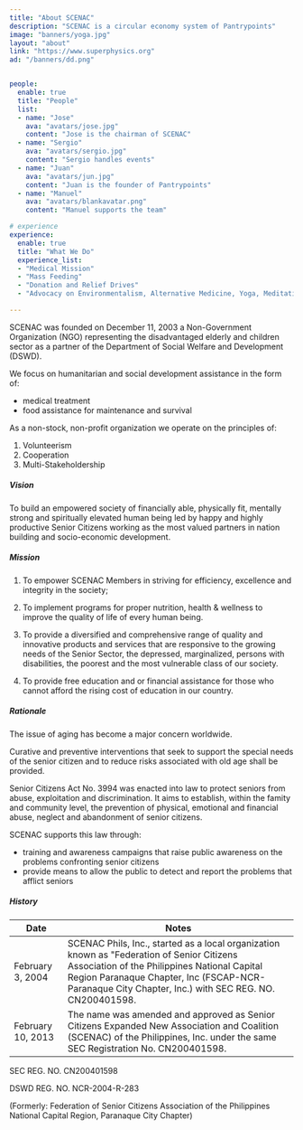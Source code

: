 ```yaml
---
title: "About SCENAC"
description: "SCENAC is a circular economy system of Pantrypoints"
image: "banners/yoga.jpg"
layout: "about"
link: "https://www.superphysics.org"
ad: "/banners/dd.png"


people:
  enable: true
  title: "People"
  list:
  - name: "Jose"
    ava: "avatars/jose.jpg"  
    content: "Jose is the chairman of SCENAC"
  - name: "Sergio"
    ava: "avatars/sergio.jpg"  
    content: "Sergio handles events"    
  - name: "Juan"
    ava: "avatars/jun.jpg"
    content: "Juan is the founder of Pantrypoints"
  - name: "Manuel"
    ava: "avatars/blankavatar.png"  
    content: "Manuel supports the team"

# experience
experience:
  enable: true
  title: "What We Do"
  experience_list:
  - "Medical Mission"
  - "Mass Feeding"
  - "Donation and Relief Drives"
  - "Advocacy on Environmentalism, Alternative Medicine, Yoga, Meditation, and Healthy Diet"

---
```



SCENAC was founded on December 11, 2003 a Non-Government Organization (NGO) representing the disadvantaged elderly and children sector as a partner  <!-- extension agency --> of the Department of Social Welfare and Development (DSWD).

We focus on humanitarian and social development assistance in the form of:
- medical treatment <!-- advocating urgently needed -->
- food assistance for maintenance and survival
<!--  as charity or service patients for serious health conditions and providing temporary shelter for troubled and displaced street children. -->

As a non-stock, non-profit organization <!-- , it has no budgeting allocations from both the local and national government. As such it --> we operate on the principles of:

1. Volunteerism 
2. Cooperation 
3. Multi-Stakeholdership



##### Vision

To build an empowered society of financially able, physically fit, mentally strong and spiritually elevated human being led by happy and highly productive Senior Citizens working as the most valued partners in nation building and socio-economic development.


##### Mission

1. To empower SCENAC Members in striving for efficiency, excellence and integrity in the society;

2. To implement programs for proper nutrition, health & wellness to improve the quality of life of every human being.

3. To provide a diversified and comprehensive range of quality and innovative products and services that are responsive to the growing needs of the Senior Sector, the depressed, marginalized, persons with disabilities, the poorest and the most vulnerable class of our society.

4. To provide free education and or financial assistance for those who cannot afford the rising cost of education in our country.


##### Rationale

The issue of aging has become a major concern worldwide. <!-- not only of the developed countries but also the developing and underdeveloped countries. -->

Curative and preventive interventions that seek to support the special needs of the senior citizen and to reduce risks associated with old age shall be provided.

Senior Citizens Act No. 3994 was enacted into law to protect seniors from abuse, exploitation and discrimination. It aims to establish, within the famity and community level, the prevention of physical, emotional and financial abuse, neglect and abandonment of senior citizens. 

SCENAC supports this law through:
- training and awareness campaigns that raise public awareness on the problems confronting senior citizens
- provide means to <!--  and to equip the public with the necessary “know-how" to --> allow the public to <!-- prevent and --> detect and report the problems that afflict seniors<!--  problem areas concerning these sectors. -->



##### History

Date | Notes
--- | ---
February 3, 2004 | SCENAC Phils, Inc., started as a local organization known as "Federation of Senior Citizens Association of the Philippines National Capital Region Paranaque Chapter, Inc (FSCAP-NCR-Paranaque City Chapter, Inc.) with SEC REG. NO. CN200401598. 
February 10, 2013 | The name was amended and approved as Senior Citizens Expanded New Association and Coalition (SCENAC) of the Philippines, Inc. under the same SEC Registration No. CN200401598.


SEC REG. NO. CN200401598 

DSWD REG. NO. NCR-2004-R-283 

(Formerly: Federation of Senior Citizens Association of the Philippines National Capital Region, Paranaque City Chapter)

